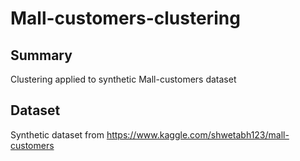 # Mall-customers-clustering

## Summary
Clustering applied to synthetic Mall-customers dataset

## Dataset
Synthetic dataset from https://www.kaggle.com/shwetabh123/mall-customers
